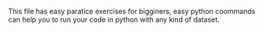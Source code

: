 This file has easy paratice exercises for bigginers, easy python coommands can help you to run your code in python with any kind of dataset. 
